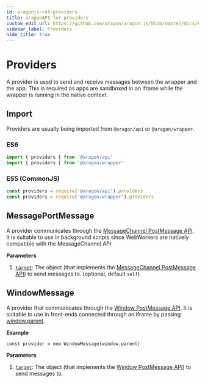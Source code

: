 ```yaml
---
id: aragonjs-ref-providers
title: aragonAPI for providers
custom_edit_url: https://github.com/aragon/aragon.js/blob/master/docs/PROVIDERS.md
sidebar_label: Providers
hide_title: true
---
```

<!-- Please consider editing this file here: https://github.com/aragon/aragon.js/blob/master/docs/PROVIDERS.md - thank you! -->

# Providers

A provider is used to send and receive messages between the wrapper and the app.
This is required as apps are sandboxed in an iframe while the wrapper is running in the native context.

## Import

Providers are usually being imported from `@aragon/api` or `@aragon/wrapper`.

### ES6

```js
import { providers } from '@aragon/api'
import { providers } from '@aragon/wrapper'
```

### ES5 (CommonJS)

```js
const providers = require('@aragon/api').providers
const providers = require('@aragon/wrapper').providers
```

## MessagePortMessage

A provider communicates through the [MessageChannel PostMessage API](https://developer.mozilla.org/en-US/docs/Web/API/MessagePort/postMessage). It is suitable to use in background scripts since WebWorkers are natively compatible with the MessageChannel API.

**Parameters**

1. [`target`](`Object`): The object (that implements the [MessageChannel PostMessage API](https://developer.mozilla.org/en-US/docs/Web/API/MessagePort/postMessage)) to send messages to. (optional, default `self`)

## WindowMessage

A provider that communicates through the [Window PostMessage API](https://developer.mozilla.org/en-US/docs/Web/API/Window/postMessage). It is suitable to use in front-ends connected through an iframe by passing [window.parent](https://developer.mozilla.org/en-US/docs/Web/API/Window/parent).

**Example**

```
const provider = new WindowMessage(window.parent)
```

**Parameters**

1. [`target`](`Object`): The object (that implements the [Window PostMessage API](https://developer.mozilla.org/en-US/docs/Web/API/Window/postMessage)) to send messages to.
